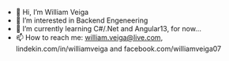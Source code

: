 - 👋 Hi, I’m William Veiga 
- 👀 I’m interested in Backend Engeneering
- 🌱 I’m currently learning C#/.Net and Angular13, for now...
- 📫 How to reach me: william.veiga@live.com,
lindekin.com/in/williamveiga and 
facebook.com/williamveiga07


